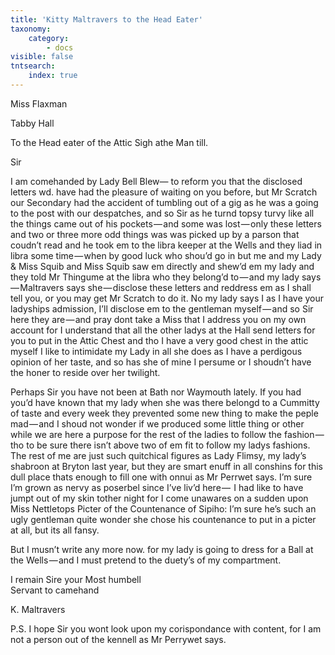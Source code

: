```yaml
---
title: 'Kitty Maltravers to the Head Eater'
taxonomy:
    category:
        - docs
visible: false
tntsearch:
    index: true
---
```


<div class="author">Miss Flaxman</div>

Tabby Hall

To the Head eater of the Attic Sigh athe Man till.

Sir  

I am comehanded by Lady Bell Blew— to reform you that the disclosed letters wd. have had the pleasure of waiting on you before, but Mr Scratch our Secondary had the accident of tumbling out of a gig as he was a going to the post with our despatches, and so Sir as he turnd topsy turvy like all the things came out of his pockets — and some was lost — only these letters and two or three more odd things was was picked up by a parson that coudn’t read and he took em to the libra keeper at the Wells and they liad in libra some time — when by good luck who shou’d go in but me and my Lady & Miss Squib and Miss Squib saw em directly and shew’d em my lady and they told Mr Thingume at the libra who they belong’d to — and my lady says — Maltravers says she — disclose these letters and reddress em as I shall tell you, or you may get Mr Scratch to do it. No my lady says I as I have your ladyships admission, I’ll disclose em to the gentleman myself — and so Sir here they are — and pray dont take a Miss that I address you on my own account for I understand that all the other ladys at the Hall send letters for you to put in the Attic Chest and tho I have a very good chest in the attic myself I like to intimidate my Lady in all she does as I have a perdigous opinion of her taste, and so has she of mine I persume or I shoudn’t have the honer to reside over her twilight.  

Perhaps Sir you have not been at Bath nor Waymouth lately. If you had you’d have known that my lady when she was there belongd to a Cummitty of taste and every week they prevented some new thing to make the peple mad — and I shoud not wonder if we produced some little thing or other while we are here a purpose for the rest of the ladies to follow the fashion — tho to be sure there isn’t above two of em fit to follow my ladys fashions. The rest of me are just such quitchical figures as Lady Flimsy, my lady’s shabroon at Bryton last year, but they are smart enuff in all conshins for this dull place thats enough to fill one with onnui as Mr Perrwet says. I’m sure I’m grown as nervy as poserbel since I’ve liv’d here —  I had like to have jumpt out of my skin tother night for I come unawares on a sudden upon Miss Nettletops Picter of the Countenance of Sipiho: I’m sure he’s such an ugly gentleman quite wonder she chose his countenance to put in a picter at all, but its all fansy.

But I musn’t write any more now. for my lady is going to dress for a Ball at the Wells — and I must pretend to the duety’s of my compartment.  

I remain Sire your Most humbell  
Servant to camehand  

K. Maltravers

P.S. I hope Sir you wont look upon my corispondance with content, for I am not a person out of the kennell as Mr Perrywet says.